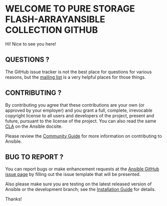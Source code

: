 # WELCOME TO PURE STORAGE FLASH-ARRAYANSIBLE COLLECTION GITHUB

Hi! Nice to see you here!

## QUESTIONS ?

The GitHub issue tracker is not the best place for questions for various reasons, but the [mailing list](pure-ansible-team@purestorage.com) is a very helpful places for those things.

## CONTRIBUTING ?

By contributing you agree that these contributions are your own (or approved by your employer) and you grant a full, complete, irrevocable copyright license to all users and developers of the project, present and future, pursuant to the license of the project. You can also read the same [CLA](https://docs.ansible.com/ansible/latest/community/contributor_license_agreement.html) on the Ansible docsite.

Please review the [Community Guide](https://docs.ansible.com/ansible/latest/community/index.html) for more information on contributing to Ansible.

## BUG TO REPORT ?

You can report bugs or make enhancement requests at the [Ansible GitHub issue page](http://github.com/Pure-Storage-Ansible/FlashArray-Collection/issues/new/choose) by filling out the issue template that will be presented.

Also please make sure you are testing on the latest released version of Ansible or the development branch; see the [Installation Guide](https://docs.ansible.com/ansible/latest/installation_guide/intro_installation.html) for details.

Thanks!
